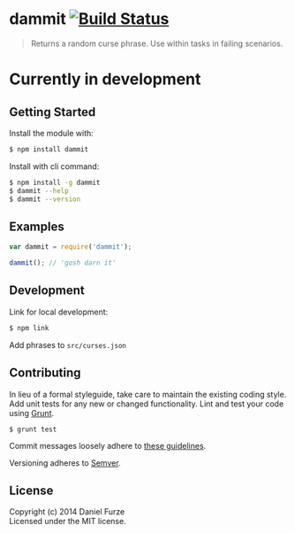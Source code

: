 # dammit [![Build Status](https://secure.travis-ci.org/furzeface/dammit.png?branch=master)](http://travis-ci.org/furzeface/dammit)

> Returns a random curse phrase. Use within tasks in failing scenarios.

# Currently in development

## Getting Started

Install the module with: 

```sh
$ npm install dammit
```

Install with cli command:

```sh
$ npm install -g dammit
$ dammit --help
$ dammit --version
```

## Examples

```js
var dammit = require('dammit');

dammit(); // 'gosh darn it'
```

## Development
Link for local development:

```sh
$ npm link
```

Add phrases to `src/curses.json`

## Contributing

In lieu of a formal styleguide, take care to maintain the existing coding style. Add unit tests for any new or changed functionality. Lint and test your code using [Grunt](http://gruntjs.com).

```
$ grunt test
```

Commit messages loosely adhere to [these guidelines](https://github.com/angular/angular.js/blob/master/CONTRIBUTING.md#commit).

Versioning adheres to [Semver](http://semver.org).

## License

Copyright (c) 2014 Daniel Furze  
Licensed under the MIT license.
